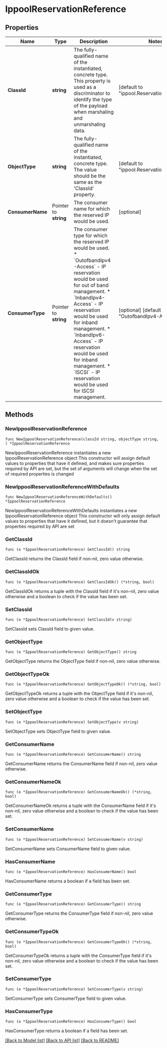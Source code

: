 # IppoolReservationReference

## Properties

Name | Type | Description | Notes
------------ | ------------- | ------------- | -------------
**ClassId** | **string** | The fully-qualified name of the instantiated, concrete type. This property is used as a discriminator to identify the type of the payload when marshaling and unmarshaling data. | [default to "ippool.ReservationReference"]
**ObjectType** | **string** | The fully-qualified name of the instantiated, concrete type. The value should be the same as the &#39;ClassId&#39; property. | [default to "ippool.ReservationReference"]
**ConsumerName** | Pointer to **string** | The consumer name for which the reserved IP would be used. | [optional] 
**ConsumerType** | Pointer to **string** | The consumer type for which the reserved IP would be used. * &#x60;OutofbandIpv4-Access&#x60; - IP reservation would be used for out of band management. * &#x60;InbandIpv4-Access&#x60; - IP reservation would be used for inband management. * &#x60;InbandIpv6-Access&#x60; - IP reservation would be used for inband management. * &#x60;ISCSI&#x60; - IP reservation would be used for ISCSI management. | [optional] [default to "OutofbandIpv4-Access"]

## Methods

### NewIppoolReservationReference

`func NewIppoolReservationReference(classId string, objectType string, ) *IppoolReservationReference`

NewIppoolReservationReference instantiates a new IppoolReservationReference object
This constructor will assign default values to properties that have it defined,
and makes sure properties required by API are set, but the set of arguments
will change when the set of required properties is changed

### NewIppoolReservationReferenceWithDefaults

`func NewIppoolReservationReferenceWithDefaults() *IppoolReservationReference`

NewIppoolReservationReferenceWithDefaults instantiates a new IppoolReservationReference object
This constructor will only assign default values to properties that have it defined,
but it doesn't guarantee that properties required by API are set

### GetClassId

`func (o *IppoolReservationReference) GetClassId() string`

GetClassId returns the ClassId field if non-nil, zero value otherwise.

### GetClassIdOk

`func (o *IppoolReservationReference) GetClassIdOk() (*string, bool)`

GetClassIdOk returns a tuple with the ClassId field if it's non-nil, zero value otherwise
and a boolean to check if the value has been set.

### SetClassId

`func (o *IppoolReservationReference) SetClassId(v string)`

SetClassId sets ClassId field to given value.


### GetObjectType

`func (o *IppoolReservationReference) GetObjectType() string`

GetObjectType returns the ObjectType field if non-nil, zero value otherwise.

### GetObjectTypeOk

`func (o *IppoolReservationReference) GetObjectTypeOk() (*string, bool)`

GetObjectTypeOk returns a tuple with the ObjectType field if it's non-nil, zero value otherwise
and a boolean to check if the value has been set.

### SetObjectType

`func (o *IppoolReservationReference) SetObjectType(v string)`

SetObjectType sets ObjectType field to given value.


### GetConsumerName

`func (o *IppoolReservationReference) GetConsumerName() string`

GetConsumerName returns the ConsumerName field if non-nil, zero value otherwise.

### GetConsumerNameOk

`func (o *IppoolReservationReference) GetConsumerNameOk() (*string, bool)`

GetConsumerNameOk returns a tuple with the ConsumerName field if it's non-nil, zero value otherwise
and a boolean to check if the value has been set.

### SetConsumerName

`func (o *IppoolReservationReference) SetConsumerName(v string)`

SetConsumerName sets ConsumerName field to given value.

### HasConsumerName

`func (o *IppoolReservationReference) HasConsumerName() bool`

HasConsumerName returns a boolean if a field has been set.

### GetConsumerType

`func (o *IppoolReservationReference) GetConsumerType() string`

GetConsumerType returns the ConsumerType field if non-nil, zero value otherwise.

### GetConsumerTypeOk

`func (o *IppoolReservationReference) GetConsumerTypeOk() (*string, bool)`

GetConsumerTypeOk returns a tuple with the ConsumerType field if it's non-nil, zero value otherwise
and a boolean to check if the value has been set.

### SetConsumerType

`func (o *IppoolReservationReference) SetConsumerType(v string)`

SetConsumerType sets ConsumerType field to given value.

### HasConsumerType

`func (o *IppoolReservationReference) HasConsumerType() bool`

HasConsumerType returns a boolean if a field has been set.


[[Back to Model list]](../README.md#documentation-for-models) [[Back to API list]](../README.md#documentation-for-api-endpoints) [[Back to README]](../README.md)


